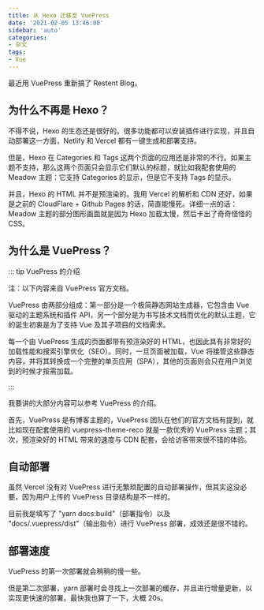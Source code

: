 ```yaml
---
title: 从 Hexo 迁移至 VuePress
date: '2021-02-05 13:46:00'
sidebar: 'auto'
categories:
- 杂文
tags:
- Vue
---
```


最近用 VuePress 重新搞了 Restent Blog。

## 为什么不再是 Hexo？

不得不说，Hexo 的生态还是很好的。很多功能都可以安装插件进行实现，并且自动部署这一方面，Netlify 和 Vercel 都有一键生成和部署支持。

但是，Hexo 在 Categories 和 Tags 这两个页面的应用还是非常的不行。如果主题不支持，那么这两个页面只会显示它们默认的标题，就比如我配套使用的 Meadow 主题：它支持 Categories 的显示，但是它不支持 Tags 的显示。

并且，Hexo 的 HTML 并不是预渲染的。我用 Vercel 的解析和 CDN 还好，如果是之前的 CloudFlare + Github Pages 的话，简直能慢死。详细一点的话：Meadow 主题的部分图形画面就是因为 Hexo 加载太慢，然后卡出了奇奇怪怪的 CSS。

## 为什么是 VuePress？

::: tip VuePress 的介绍

注：以下内容来自 VuePress 官方文档。

VuePress 由两部分组成：第一部分是一个极简静态网站生成器，它包含由 Vue 驱动的主题系统和插件 API，另一个部分是为书写技术文档而优化的默认主题，它的诞生初衷是为了支持 Vue 及其子项目的文档需求。

每一个由 VuePress 生成的页面都带有预渲染好的 HTML，也因此具有非常好的加载性能和搜索引擎优化（SEO）。同时，一旦页面被加载，Vue 将接管这些静态内容，并将其转换成一个完整的单页应用（SPA），其他的页面则会只在用户浏览到的时候才按需加载。

:::

我要讲的大部分内容可以参考 VuePress 的介绍。

首先，VuePress 是有博客主题的，VuePress 团队在他们的官方文档有提到，就比如现在配套使用的 vuepress-theme-reco 就是一款优秀的 VuePress 主题；其次，预渲染好的 HTML 带来的速度与 CDN 配套，会给访客带来很不错的体验。

## 自动部署

虽然 Vercel 没有对 VuePress 进行无繁琐配置的自动部署操作，但其实这没必要，因为用户上传的 VuePress 目录结构是不一样的。

目前我是填写了 "yarn docs:build"（部署指令）以及 "docs/.vuepress/dist"（输出指令）进行 VuePress 部署，成效还是很不错的。

## 部署速度

VuePress 的第一次部署就会稍稍的慢一些。

但是第二次部署，yarn 部署时会寻找上一次部署的缓存，并且进行增量更新，以实现更快速的部署。最快我也算了一下，大概 20s。